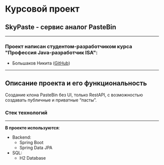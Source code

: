 # Курсовой проект
## SkyPaste - сервис аналог PasteBin
***

### Проект написан студентом-разработчиком курса "Профессия Java-разработчик ISA":
* Большаков Никита ([GitHub](https://github.com/bnikmik))
***

## Описание проекта и его функциональность
Создание клона PasteBin без UI, только RestAPI, с возможностью создавать публичные и приватные “пасты”.

### Стек технологий
***
**В проекте используются**:

* Backend:
    - Spring Boot
    - Spring Data JPA
* SQL:
    - H2 Database